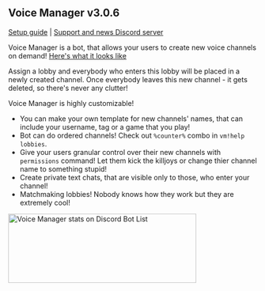 ## Voice Manager v3.0.6

[Setup guide](https://github.com/BestMordaEver/Voice-Manager/wiki/Setup-Guide) | [Support and news Discord server](https://discord.gg/tqj6jvT)

Voice Manager is a bot, that allows your users to create new voice channels on demand! [Here's what it looks like](https://i.imgur.com/xNKVC2B.mp4)

Assign a lobby and everybody who enters this lobby will be placed in a newly created channel. Once everybody leaves this new channel - it gets deleted, so there's never any clutter!

Voice Manager is highly customizable!
- You can make your own template for new channels' names, that can include your username, tag or a game that you play!
- Bot can do ordered channels! Check out `%counter%` combo in `vm!help lobbies`.
- Give your users granular control over their new channels with `permissions` command! Let them kick the killjoys or change thier channel name to something stupid!
- Create private text chats, that are visible only to those, who enter your channel!
- Matchmaking lobbies! Nobody knows how they work but they are extremely cool!

<a href="https://discordbotlist.com/bots/601347755046076427">
	<img 
		width="380" 
		height="140" 
		src="https://discordbotlist.com/bots/601347755046076427/widget" 
		alt="Voice Manager stats on Discord Bot List">
</a>
